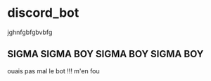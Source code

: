 # discord_bot
jghnfgbfgbvbfg
## SIGMA SIGMA BOY SIGMA BOY SIGMA BOY
ouais pas mal le bot !!!
m'en fou